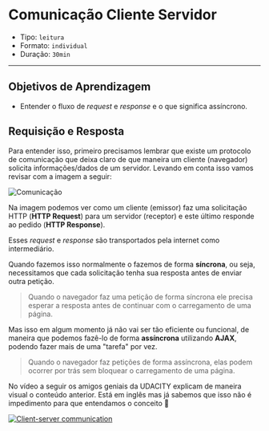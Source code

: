 # Comunicação Cliente Servidor

- Tipo: `leitura`
- Formato: `individual`
- Duração: `30min`

***

## Objetivos de Aprendizagem

- Entender o fluxo de _request_ e _response_ e o que significa assíncrono.

## Requisição e Resposta

Para entender isso, primeiro precisamos lembrar que existe um protocolo de comunicação que deixa claro de que maneira um cliente (navegador) solicita informações/dados de um servidor. Levando em conta isso vamos revisar com a imagem a seguir:

![Comunicação](http://www.solocodigoweb.com/wp-content/uploads/2017/06/clientserver.jpg)

Na imagem podemos ver como um cliente (emissor) faz uma solicitação HTTP (**HTTP Request**) para um servidor (receptor) e este último responde ao pedido (**HTTP Response**).

Esses _request_ e _response_ são transportados pela internet como intermediário.

Quando fazemos isso normalmente o fazemos de forma **síncrona**, ou seja, necessitamos que cada solicitação tenha sua resposta antes de enviar outra petição.

> Quando o navegador faz uma petição de forma síncrona ele precisa esperar a resposta antes de continuar com o carregamento de uma página.

Mas isso em algum momento já não vai ser tão eficiente ou funcional, de maneira que podemos fazê-lo de forma **assíncrona** utilizando **AJAX**, podendo fazer mais de uma "tarefa" por vez.

> Quando o navegador faz petições de forma assíncrona, elas podem ocorrer por trás sem bloquear o carregamento de uma página.

No vídeo a seguir os amigos geniais da UDACITY explicam de maneira visual o conteúdo anterior. Está em inglês mas já sabemos que isso não é impedimento para que entendamos o conceito :muscle:

[![Client-server communication](https://img.youtube.com/vi/nozbz6J3_4w/0.jpg)](https://youtu.be/nozbz6J3_4w)
